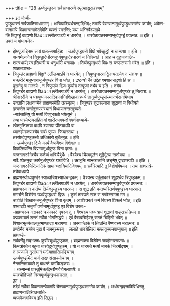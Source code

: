 +++
title = "28 ऊर्ध्वपुण्ड्रस्य सर्वसाधारण्ये स्मृत्याद्युदाहरणम्"

+++
इदं चोर्ध्व-  
पुण्ड्रधारणं सर्वजातिसाधारणम् । क्षत्रियादिष्वर्धचन्द्रादिभेदः; तत्रापि वैष्णवानामूर्ध्वपुण्ड्रधारणमेव कार्यम्; अवैष्ण-  
वानामपि विप्रमात्राणामेतदेवेति व्यक्तं स्मरन्ति; यथा अग्निवैश्यगृह्ये-  
किं त्रिपुण्ड्रं ब्राह्मणो विa*aा* ल्लीलयाऽपि न धारयेत् । धारयेत्प्रयतस्सम्यभूर्ध्वपुण्ड्रं प्रयत्नतः ॥ इति ।  
उक्तं च बोधायनेन-  
* होमपूजादिसम सायं प्रातस्समाहितः । ऊर्ध्वपुण्ड्रधरो विप्रो भवेच्छुद्धो न चान्यथा ॥ इति ।  
अन्यथेत्यनेन त्रिपुण्ड्रादेधीरणमूर्ध्वपुण्ड्रादेरधारणं च निपिध्यते । आह च वृद्धजावालिः-  
* शस्त्रधार्य[स्त्र]सिधारी च धनुर्धारी धनापहः । तिर्यक्पुण्ड्रधरो विप्रः स चण्डालसमो भवेत् ॥ इति ।  
शातातपश्च-  
* त्रिपुण्डंर ब्राह्मणो विद्वा* ल्लीलयाऽपि न धारयेत् । त्रिपुण्ड्रधारणाद्विप्रः पतत्येव न संशयः ॥  
यच्छरीरं मनुष्याणामूर्ध्वपुण्डंर विना भवेत् । द्रष्टव्यो नैव तद्देहः श्मशानसदृशो हि सः ॥  
पुराणेषु च मात्स्ये-, न त्रिपुण्डंर द्विजः कुर्यान्न तत्पूजां तथैव च इति । तत्रैव-  
* त्रिपुण्डंर ब्राह्मणो विa*aा* ल्लीलयाऽपि न धारयेत् । धारयेत्प्रयतस्सम्यगूर्ध्वपुण्डंर तु नित्यशः ॥  
श्रीनारदीये च पद्मपुष्पाकारादिकानग्निशिखाकारपर्यन्तानूर्ध्वपुण्ड्रसंस्थानभेदानभिधाय  
* उक्तानि लक्षणान्येवं ब्राह्मणस्येति तत्स्मृतम् । त्रिपुण्डंर शूद्रकल्पानां शूद्राणां च विधीयते  
इत्यन्तेन वर्णानुरूपसंस्थानं विधायानन्तरमुच्यते-  
-सर्वजातिषु यो मर्त्यो विष्णुभक्तो भयेत्युने ।  
तथा पारमेष्ठ्यसंहितायां शारीरभगवत्क्षेत्रवर्णनाध्याये-  
* श्वेतमृत्तिकया वाऽपि श्यामया पीतयाऽपि वा  
ध्यानहोमजपाश्चैव सर्वाः पुण्याः क्रियास्तथा ।  
तस्योर्ध्वपुण्ड्रकत्तो अधिकारो बुधैहमृतः ॥ इति  
। ऊर्ध्वपुण्डंर द्विजैः कार्यं वैष्णवैश्च विशेषतः ॥  
विफलिष्यन्ति विप्राणामूर्ध्वपुण्ड विना कृताः ॥  
चन्दनागरुभिश्चैव कर्तव्यं क्षत्रियैर्बुधैः । वैश्यैश्च बिल्वमूलेन शूद्रैर्भूत्या सतोयया ॥  
सर्वैः श्वेतमृदा कार्यमूर्ध्वपुण्डंर यथाविधि । ऋजूनि सान्तरालानि अङ्गेषु द्वादशस्वपि ॥ इति ।  
चन्दनागरुभिरित्यादिकं सामान्यक्षत्रियादिविषयम् । सर्वैरित्यादि तु विशेषविषयम् । तथा ब्रह्मरात्रे-  
तत्रैवाध्याये  
* ब्राह्मणस्योर्ध्वपुण्डंर स्यात्क्षत्रियस्यार्धचन्द्रकम् । वैश्यस्य वर्तुलाकारं शूद्रश्चैव त्रिपुण्ड्रकम् ॥  
त्रिपुण्डंर ब्राह्यणो विa*aा* ल्लीलयाऽपि न धारयेत् । धारयेत्ययतस्सम्यछूर्वपुण्डंर प्रयत्नतः ॥  
ब्राह्मणस्य न कर्तव्यं तिर्यक्पुण्ड्रस्य धारणम् । स शूद्र इति मन्तव्यस्तिर्यक्पुण्ड्रस्य धारणात्  
ममार्चने विशेषेण ऊर्ध्वपुण्ड्रधरो द्विजः । कुलं तारयते सप्त स गच्छेत्समतां मम ॥  
उपवीतं शिखाबन्धमूर्ध्वपुण्डंर विना कृतम् । अपवित्रकरं कर्म विप्रस्य विफलं भवेत् ॥ इति  
पश्चादपि चतुर्णां वर्णानामूर्ध्वपुण्ड्र एव विशेष उक्तः-  
-व्राह्मणस्य गदाकारं चक्राकारं नृपस्य तु । वैश्यस्य पद्मपत्राभं शूद्राणां शङ्खसन्निभम् ॥  
पद्मपत्रायतं शस्तं सर्वेषां भोगसिद्धये । एवं वैष्णवचिहैस्तु सततं चिहितो भवेत् ॥  
पिशाचभूतवेतालकूष्माण्डाद्या महागणाः । अस्यान्तिके न तिष्ठन्ति वैष्णवस्य महात्मनः ॥  
प्रणवेनैव मन्त्रेण मृदा वै मामनुस्मरन् । ललाटे धारयेन्नित्यं मत्सायुज्यमवाप्नुयात् ॥ इति  
ब्रह्माण्डे-  
* सर्ववर्णेषु मद्भक्ताः कुर्वीरन्नूर्ध्वपुण्ड्रकम् । ब्राह्मणाश्च विशेषेण जपहोमपरायणाः ॥  
किमत्रोक्तेन बहुना धारयेदूर्ध्वपुण्ड्रकम् । यो न धारयते मर्त्यो मामकं चिहमीदृशम् ॥  
तं त्यजामि दुरात्मानं मदोयाज्ञातिलङ्घिनम्  
ऊर्ध्वपुण्ड्रमिदं धार्यं सद्यः संसारमोचनम् ।  
नैनमन्तिमकाले तु बाधन्ते यमकिङ्कराः ॥  
। तस्मान्मां प्रास्तुमिच्छद्भिर्द्मैणवैर्विमलाशयैः ॥  
यमश्चोद्विजते नित्यमूर्ध्वपुण्ड्रधरान्नरात् ॥  
इत ।  
तदेवं सर्वेषां विप्राणामन्येषामपि वैष्णवानामूर्ध्वपुण्ड्रधारणमेव कार्यम् । अर्धचन्द्रवृत्तादिविधिस्तु ब्राह्मणव्यतिरिक्तजाति-  
ष्वप्यकैणवविषय इति सिद्धम् ।